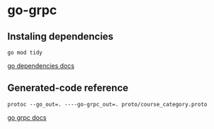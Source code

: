 # go-grpc

## Instaling dependencies

`go mod tidy`

[go dependencies docs](https://go.dev/doc/modules/managing-dependencies)

## Generated-code reference

`protoc --go_out=. ----go-grpc_out=. proto/course_category.proto`

[go grpc docs](https://grpc.io/docs/languages/go/quickstart/)
